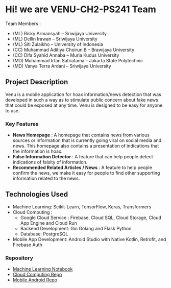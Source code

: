 # Hi! we are VENU-CH2-PS241 Team

Team Members : 
- (ML) Risky Armansyah – Sriwijaya University
- (ML) Dellin Irawan – Sriwijaya University
- (ML) Siti Zulaikho – University of Indonesia
- (CC) Muhammad Aditiya Choirun B – Brawijaya University
- (CC) Difa Syahid Annaba – Muria Kudus University 
- (MD) Muhammad Irfan Satriatama – Jakarta State Polytechnic
- (MD) Vanya Terra Ardani – Sriwijaya University

## Project Description
Venu is a mobile application for hoax information/news detection that was developed in such a way as to stimulate public concern about fake news that could be exposed at any time. Venu is designed to be easy for anyone to use.

### Key Features
- **News Homepage** : A homepage that contains news from various sources or information that is currently going viral on social media and news. This homepage also contains a presentation of indications that the information is hoax.
- **False Information Detector** : A feature that can help people detect indications of falsity of information.
- **Recommended Related Articles / News** : A feature to help people confirm the news, we make it easy for people to find other supporting information related to the news.


## Technologies Used
- Machine Learning: Scikit-Learn, TensorFlow, Keras, Transformers
- Cloud Computing :
  - Google Cloud Service : Firebase, Cloud SQL, Cloud Storage, Cloud App Engine and Cloud Run
  - Backend Development: Gin Golang and Flask Python
  - Database: PostgreSQL
- Mobile App Development: Android Studio with Native Kotlin, Retrofit, and Firebase Auth 


### Repository 
- [Machine Learning Notebook](https://github.com/VENU-CH2-PS241/VENU-ML)
- [Cloud Computing Repo](https://github.com/VENU-CH2-PS241/VENU-CC)
- [Mobile Android Repo](https://github.com/VENU-CH2-PS241/VENU-MD)
